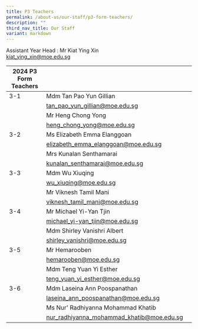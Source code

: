 ```yaml
---
title: P3 Teachers
permalink: /about-us/our-staff/p3-form-teachers/
description: ""
third_nav_title: Our Staff
variant: markdown
---
```

Assistant Year Head : Mr Kiat Ying Xin
<br>
kiat_ying_xin@moe.edu.sg
<br>

| 2024 P3 Form Teachers | |  |
| -------- | -------- | -------- |
| 3-1    | Mdm Tan Pao Yun Gillian|    |
|      | tan_pao_yun_gillian@moe.edu.sg    |   |
|      | Mr Heng Chong Yong     |     |
|     | heng_chong_yong@moe.edu.sg     |    |
| 3-2    | Ms Elizabeth Emma Elanggoan   |      |
|      | elizabeth_emma_elanggoan@moe.edu.sg    |   |
|     | Mrs Kunalan Senthamarai     |   |
|     | kunalan_senthamarai@moe.edu.sg    |   |
| 3-3   | Mdm Wu Xiuqing   |   |
|      | wu_xiuqing@moe.edu.sg   |     |
|      | Mr Viknesh Tamil Mani    |      |
|     | viknesh_tamil_mani@moe.edu.sg   |      |
| 3-4     | Mr Michael Yi-Yan Tjin    |  |
|      | michael_yi-yan_tjin@moe.edu.sg    |      |
|      | Mdm Shirley Vanishri Albert   |     |
|   | shirley_vanishri@moe.edu.sg     |   |
| 3-5     | Mr Hemarooben  |     |
|      |  hemarooben@moe.edu.sg  |     |
|      | Mdm Teng Yuan Yi Esther |     |
|      | teng_yuan_yi_esther@moe.edu.sg   |     |
|3-6      | Mdm Laseina Ann Poospanathan   |     |
|      | laseina_ann_poospanathan@moe.edu.sg   |     |
|      | Ms Nur' Radhiyanna Mohammad Khatib   |     |
|      | nur_radhiyanna_mohammad_khatib@moe.edu.sg  |     |